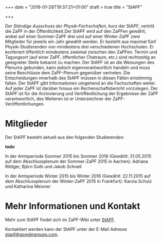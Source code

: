 +++
date = "2016-01-28T19:37:21+01:00"
draft = true
title = "StAPF"

+++

Der *Ständige Ausschuss der Physik-Fachschaften*, kurz der StAPF, vertritt die ZaPF in der Öffentlichkeit.Der StAPF wird auf den ZaPFen gewählt, wobei auf einer Sommer-ZaPF drei und auf einer Winter-ZaPF zwei Mitglieder für jeweils ein Jahr gewählt werden. Er besteht aus maximal fünf Physik-Studierenden von mindestens drei verschiedenen Hochschulen. Er konferiert öffentlich mindestens zweimal zwischen den ZaPFen. Termin und Tagungsort (auf einer ZaPF, öffentlicher Chatraum, etc.) sind rechtzeitig an geeigneter Stelle bekannt zu machen. Der StAPF ist an die Weisungen des Plenums gebunden, kann jedoch eigenverantwortlich handeln und muss seine Beschlüsse dem ZaPF-Plenum gegenüber vertreten. Die Entscheidungen innerhalb des StAPF müssen in diesen Fällen einstimmig fallen. Der StAPF gibt Informationen umgehend an die Fachschaften weiter. Auf jeder ZaPF ist darüber hinaus ein Rechenschaftsbericht vorzulegen. Der StAPF ist für die Archivierung und Veröffentlichung der Ergebnisse der ZaPF verantwortlich, des Weiteren ist er Unterzeichner der ZaPF-Veröffentlichungen.

# Mitglieder

Der StAPF besteht aktuell aus den folgenden Studierenden:

**todo**

In der Amtsperiode Sommer 2015 bis Sommer 2016 (Gewählt: 31.05.2015 auf dem Abschlussplenum der Sommer-ZaPF 2015 in Aachen): Adriana Röttger, Björn Guth und Jakob Schnell

In der Amtsperiode Winter 2015 bis Winter 2016 (Gewählt: 22.11.2015 auf dem Abschlussplenum der Winter-ZaPF 2015 in Frankfurt): Karola Schulz und Katharina Meixner

# Mehr Informationen und Kontakt

Mehr zum StAPF findet sich im ZaPF-Wiki unter [StAPF](https://vmp.ethz.ch/zapfwiki/index.php/StAPF).

Kontaktiert werden kann der StAPF unter der E-Mail Adresse [stapf@googlegroups.com](mailto:stapf@googlegroups.com).

